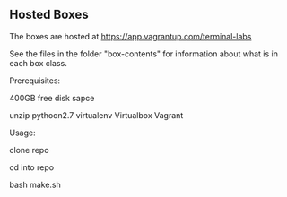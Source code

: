 ## Hosted Boxes

The boxes are hosted at https://app.vagrantup.com/terminal-labs

See the files in the folder "box-contents" for information about what is in each box class.

Prerequisites:

400GB free disk sapce

unzip
pythoon2.7
virtualenv
Virtualbox
Vagrant

Usage:

clone repo

cd into repo

bash make.sh
